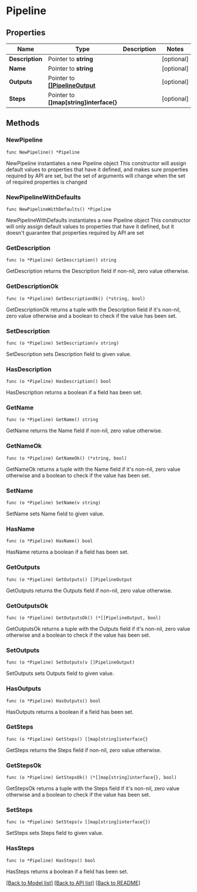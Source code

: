 # Pipeline

## Properties

Name | Type | Description | Notes
------------ | ------------- | ------------- | -------------
**Description** | Pointer to **string** |  | [optional] 
**Name** | Pointer to **string** |  | [optional] 
**Outputs** | Pointer to [**[]PipelineOutput**](PipelineOutput.md) |  | [optional] 
**Steps** | Pointer to **[]map[string]interface{}** |  | [optional] 

## Methods

### NewPipeline

`func NewPipeline() *Pipeline`

NewPipeline instantiates a new Pipeline object
This constructor will assign default values to properties that have it defined,
and makes sure properties required by API are set, but the set of arguments
will change when the set of required properties is changed

### NewPipelineWithDefaults

`func NewPipelineWithDefaults() *Pipeline`

NewPipelineWithDefaults instantiates a new Pipeline object
This constructor will only assign default values to properties that have it defined,
but it doesn't guarantee that properties required by API are set

### GetDescription

`func (o *Pipeline) GetDescription() string`

GetDescription returns the Description field if non-nil, zero value otherwise.

### GetDescriptionOk

`func (o *Pipeline) GetDescriptionOk() (*string, bool)`

GetDescriptionOk returns a tuple with the Description field if it's non-nil, zero value otherwise
and a boolean to check if the value has been set.

### SetDescription

`func (o *Pipeline) SetDescription(v string)`

SetDescription sets Description field to given value.

### HasDescription

`func (o *Pipeline) HasDescription() bool`

HasDescription returns a boolean if a field has been set.

### GetName

`func (o *Pipeline) GetName() string`

GetName returns the Name field if non-nil, zero value otherwise.

### GetNameOk

`func (o *Pipeline) GetNameOk() (*string, bool)`

GetNameOk returns a tuple with the Name field if it's non-nil, zero value otherwise
and a boolean to check if the value has been set.

### SetName

`func (o *Pipeline) SetName(v string)`

SetName sets Name field to given value.

### HasName

`func (o *Pipeline) HasName() bool`

HasName returns a boolean if a field has been set.

### GetOutputs

`func (o *Pipeline) GetOutputs() []PipelineOutput`

GetOutputs returns the Outputs field if non-nil, zero value otherwise.

### GetOutputsOk

`func (o *Pipeline) GetOutputsOk() (*[]PipelineOutput, bool)`

GetOutputsOk returns a tuple with the Outputs field if it's non-nil, zero value otherwise
and a boolean to check if the value has been set.

### SetOutputs

`func (o *Pipeline) SetOutputs(v []PipelineOutput)`

SetOutputs sets Outputs field to given value.

### HasOutputs

`func (o *Pipeline) HasOutputs() bool`

HasOutputs returns a boolean if a field has been set.

### GetSteps

`func (o *Pipeline) GetSteps() []map[string]interface{}`

GetSteps returns the Steps field if non-nil, zero value otherwise.

### GetStepsOk

`func (o *Pipeline) GetStepsOk() (*[]map[string]interface{}, bool)`

GetStepsOk returns a tuple with the Steps field if it's non-nil, zero value otherwise
and a boolean to check if the value has been set.

### SetSteps

`func (o *Pipeline) SetSteps(v []map[string]interface{})`

SetSteps sets Steps field to given value.

### HasSteps

`func (o *Pipeline) HasSteps() bool`

HasSteps returns a boolean if a field has been set.


[[Back to Model list]](../README.md#documentation-for-models) [[Back to API list]](../README.md#documentation-for-api-endpoints) [[Back to README]](../README.md)



